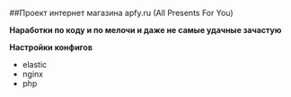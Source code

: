 ##Проект интернет магазина apfy.ru (All Presents For You)


**Наработки по коду и по мелочи и даже не самые удачные зачастую**

**Настройки конфигов**
- elastic
- nginx
- php
